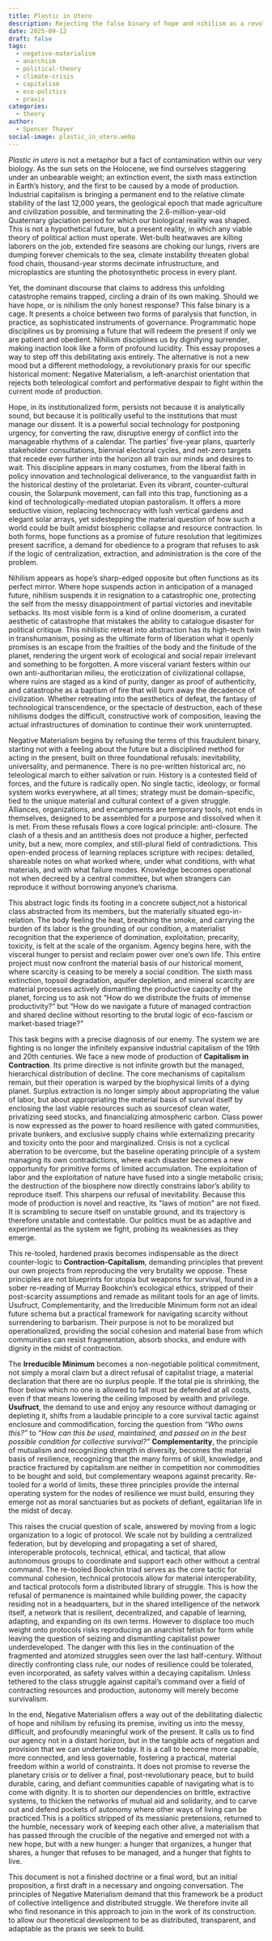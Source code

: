 ```yaml
---
title: Plastic in Utero
description: Rejecting the false binary of hope and nihilism as a revolutionary praxis for an age of ecological collapse
date: 2025-09-12
draft: false
tags:
  - negative-materialism
  - anarchism
  - political-theory
  - climate-crisis
  - capitalism
  - eco-politics
  - praxis
categories:
  - theory
author:
  - Spencer Thayer
social-image: plastic_in_utero.webp
---
```

_Plastic in utero_ is not a metaphor but a fact of contamination within our very biology. As the sun sets on the Holocene, we find ourselves staggering under an unbearable weight; an extinction event, the sixth mass extinction in Earth’s history, and the first to be caused by a mode of production. Industrial capitalism is bringing a permanent end to the relative climate stability of the last 12,000 years, the geological epoch that made agriculture and civilization possible, and terminating the 2.6-million-year-old Quaternary glaciation period for which our biological reality was shaped. This is not a hypothetical future, but a present reality, in which any viable theory of political action must operate. Wet-bulb heatwaves are killing laborers on the job, extended fire seasons are choking our lungs, rivers are dumping forever chemicals to the sea, climate instability threaten global food chain, thousand-year storms decimate infrustructure, and microplastics are stunting the photosynthetic process in every plant.

Yet, the dominant discourse that claims to address this unfolding catastrophe remains trapped, circling a drain of its own making. Should we have hope, or is nihilism the only honest response? This false binary is a cage. It presents a choice between two forms of paralysis that function, in practice, as sophisticated instruments of governance. Programmatic hope disciplines us by promising a future that will redeem the present if only we are patient and obedient. Nihilism disciplines us by dignifying surrender, making inaction look like a form of profound lucidity. This essay proposes a way to step off this debilitating axis entirely. The alternative is not a new mood but a different methodology, a revolutionary praxis for our specific historical moment: Negative Materialism, a left-anarchist orientation that rejects both teleological comfort and performative despair to fight within the current mode of production.

Hope, in its institutionalized form, persists not because it is analytically sound, but because it is politically useful to the institutions that must manage our dissent. It is a powerful social technology for postponing urgency, for converting the raw, disruptive energy of conflict into the manageable rhythms of a calendar. The parties' five-year plans, quarterly stakeholder consultations, biennial electoral cycles, and net-zero targets that recede ever further into the horizon all train our minds and desires to wait. This discipline appears in many costumes, from the liberal faith in policy innovation and technological deliverance, to the vanguardist faith in the historical destiny of the proletariat. Even its vibrant, counter-cultural cousin, the Solarpunk movement, can fall into this trap, functioning as a kind of technologically-mediated utopian pastoralism. It offers a more seductive vision, replacing technocracy with lush vertical gardens and elegant solar arrays, yet sidestepping the material question of how such a world could be built amidst biospheric collapse and resource contraction. In both forms, hope functions as a promise of future resolution that legitimizes present sacrifice, a demand for obedience to a program that refuses to ask if the logic of centralization, extraction, and administration is the core of the problem.

Nihilism appears as hope’s sharp-edged opposite but often functions as its perfect mirror. Where hope suspends action in anticipation of a managed future, nihilism suspends it in resignation to a catastrophic one, protecting the self from the messy disappointment of partial victories and inevitable setbacks. Its most visible form is a kind of online doomerism, a curated aesthetic of catastrophe that mistakes the ability to catalogue disaster for political critique. This nihilistic retreat into abstraction has its high-tech twin in transhumanism, posing as the ultimate form of liberation what it openly promises is an escape from the frailties of the body and the finitude of the planet, rendering the urgent work of ecological and social repair irrelevant and something to be forgotten. A more visceral variant festers within our own anti-authoritarian milieu, the eroticization of civilizational collapse, where ruins are staged as a kind of purity, danger as proof of authenticity, and catastrophe as a baptism of fire that will burn away the decadence of civilization. Whether retreating into the aesthetics of defeat, the fantasy of technological transcendence, or the spectacle of destruction, each of these nihilisms dodges the difficult, constructive work of composition, leaving the actual infrastructures of domination to continue their work uninterrupted.

Negative Materialism begins by refusing the terms of this fraudulent binary, starting not with a feeling about the future but a disciplined method for acting in the present, built on three foundational refusals: inevitability, universality, and permanence. There is no pre-written historical arc, no teleological march to either salvation or ruin. History is a contested field of forces, and the future is radically open. No single tactic, ideology, or formal system works everywhere, at all times; strategy must be domain-specific, tied to the unique material and cultural context of a given struggle. Alliances, organizations, and encampments are temporary tools, not ends in themselves, designed to be assembled for a purpose and dissolved when it is met. From these refusals flows a core logical principle: anti-closure. The clash of a thesis and an antithesis does not produce a higher, perfected unity, but a new, more complex, and still-plural field of contradictions. This open-ended process of learning replaces scripture with recipes: detailed, shareable notes on what worked where, under what conditions, with what materials, and with what failure modes. Knowledge becomes operational not when decreed by a central committee, but when strangers can reproduce it without borrowing anyone’s charisma.

This abstract logic finds its footing in a concrete subject,not a historical class abstracted from its members, but the materially situated ego-in-relation. The body feeling the heat, breathing the smoke, and carrying the burden of its labor is the grounding of our condition, a materialist recognition that the experience of domination, exploitation, precarity, toxicity, is felt at the scale of the organism. Agency begins here, with the visceral hunger to persist and reclaim power over one’s own life. This entire project must now confront the material basis of our historical moment, where scarcity is ceasing to be merely a social condition. The sixth mass extinction, topsoil degradation, aquifer depletion, and mineral scarcity are material processes actively dismantling the productive capacity of the planet, forcing us to ask not “How do we distribute the fruits of immense productivity?” but “How do we navigate a future of managed contraction and shared decline without resorting to the brutal logic of eco-fascism or market-based triage?”

This task begins with a precise diagnosis of our enemy. The system we are fighting is no longer the infinitely expansive industrial capitalism of the 19th and 20th centuries. We face a new mode of production of **Capitalism in Contraction**. Its prime directive is not infinite growth but the managed, hierarchical distribution of decline. The core mechanisms of capitalism remain, but their operation is warped by the biophysical limits of a dying planet. Surplus extraction is no longer simply about appropriating the value of labor, but about appropriating the material basis of survival itself by enclosing the last viable resources such as sourcesof clean water, privatizing seed stocks, and financializing atmospheric carbon. Class power is now expressed as the power to hoard resilience with gated communities, private bunkers, and exclusive supply chains while externalizing precarity and toxicity onto the poor and marginalized. Crisis is not a cyclical aberration to be overcome, but the baseline operating principle of a system managing its own contradictions, where each disaster becomes a new opportunity for primitive forms of limited accumulation. The exploitation of labor and the exploitation of nature have fused into a single metabolic crisis; the destruction of the biosphere now directly constrains labor’s ability to reproduce itself. This sharpens our refusal of inevitability. Because this mode of production is novel and reactive, its "laws of motion" are not fixed. It is scrambling to secure itself on unstable ground, and its trajectory is therefore unstable and contestable. Our politics must be as adaptive and experimental as the system we fight, probing its weaknesses as they emerge.

This re-tooled, hardened praxis becomes indispensable as the direct counter-logic to **Contraction-Capitalism**, demanding principles that prevent our own projects from reproducing the very brutality we oppose. These principles are not blueprints for utopia but weapons for survival, found in a sober re-reading of Murray Bookchin’s ecological ethics, stripped of their post-scarcity assumptions and remade as militant tools for an age of limits. Usufruct, Complementarity, and the Irreducible Minimum form not an ideal future schema but a practical framework for navigating scarcity without surrendering to barbarism. Their purpose is not to be moralized but operationalized, providing the social cohesion and material base from which communities can resist fragmentation, absorb shocks, and endure with dignity in the midst of contraction.

The **Irreducible Minimum** becomes a non-negotiable political commitment, not simply a moral claim but a direct refusal of capitalist triage, a material declaration that there are no surplus people. If the total pie is shrinking, the floor below which no one is allowed to fall must be defended at all costs, even if that means lowering the ceiling imposed by wealth and privilege. **Usufruct**, the demand to use and enjoy any resource without damaging or depleting it, shifts from a laudable principle to a core survival tactic against enclosure and commodification, forcing the question from _“Who owns this?”_ to _“How can this be used, maintained, and passed on in the best possible condition for collective survival?”_ **Complementarity**, the principle of mutualism and recognizing strength in diversity, becomes the material basis of resilience, recognizing that the many forms of skill, knowledge, and practice fractured by capitalism are neither in competition nor commodities to be bought and sold, but complementary weapons against precarity. Re-tooled for a world of limits, these three principles provide the internal operating system for the nodes of resilience we must build, ensuring they emerge not as moral sanctuaries but as pockets of defiant, egalitarian life in the midst of decay.

This raises the crucial question of scale, answered by moving from a logic organization to a logic of protocol. We scale not by building a centralized federation, but by developing and propagating a set of shared, interoperable protocols, technical, ethical, and tactical, that allow autonomous groups to coordinate and support each other without a central command. The re-tooled Bookchin triad serves as the core tactic for communal cohesion, technical protocols allow for material interoperability, and tactical protocols form a distributed library of struggle. This is how the refusal of permanence is maintained while building power, the capacity residing not in a headquarters, but in the shared intelligence of the network itself, a network that is resilient, decentralized, and capable of learning, adapting, and expanding on its own terms. However to displace too much weight onto protocols risks reproducing an anarchist fetish for form while leaving the question of seizing and dismantling capitalist power underdeveloped. The danger with this lies in the continuation of the fragmented and atomized struggles seen over the last half-century. Without directly confronting class rule, our nodes of resilience could be tolerated, even incorporated, as safety valves within a decaying capitalism. Unless tethered to the class struggle against capital’s command over a field of contracting resources and production, autonomy will merely become survivalism.

In the end, Negative Materialism offers a way out of the debilitating dialectic of hope and nihilism by refusing its premise, inviting us into the messy, difficult, and profoundly meaningful work of the present. It calls us to find our agency not in a distant horizon, but in the tangible acts of negation and provision that we can undertake today. It is a call to become more capable, more connected, and less governable, fostering a practical, material freedom within a world of constraints. It does not promise to reverse the planetary crisis or to deliver a final, post-revolutionary peace, but to build durable, caring, and defiant communities capable of navigating what is to come with dignity. It is to shorten our dependencies on brittle, extractive systems, to thicken the networks of mutual aid and solidarity, and to carve out and defend pockets of autonomy where other ways of living can be practiced.This is a politics stripped of its messianic pretensions, returned to the humble, necessary work of keeping each other alive, a materialism that has passed through the crucible of the negative and emerged not with a new hope, but with a new hunger: a hunger that organizes, a hunger that shares, a hunger that refuses to be managed, and a hunger that fights to live.

This document is not a finished doctrine or a final word, but an initial proposition, a first draft in a necessary and ongoing conversation. The principles of Negative Materialism demand that this framework be a product of collective intelligence and distributed struggle. We therefore invite all who find resonance in this approach to join in the work of its construction. to allow our theoretical development to be as distributed, transparent, and adaptable as the praxis we seek to build.